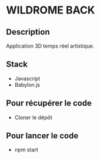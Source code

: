 # WILDROME BACK

## Description

Application 3D temps réel artistique.

## Stack

- Javascript
- Babylon.js

## Pour récupérer le code

- Cloner le dépôt

## Pour lancer le code

- npm start

